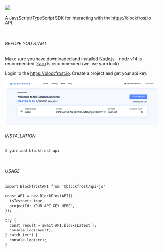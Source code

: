 <img src="https://blockfrost.io/images/logo.svg" width="500">

A JavaScript/TypeScript SDK for interacting with the https://blockfrost.io API.

<br>

###### BEFORE YOU START

Make sure you have downloaded and installed [Node.js](https://nodejs.org/en/download/) - node v14 is recommended.
[Yarn](https://yarnpkg.com/lang/en/docs/install/) is recommended (we use yarn.lock)

Login to the https://blockfrost.io. Create a project and get your api key.

<img src="/docs/screen.png">

<br>

###### INSTALLATION

```
$ yarn add blockfrost-api
```

<br>

###### USAGE

```
import BlockfrostAPI from '@blockfrost/api-js'

const API = new BlockFrostAPI({
  isTestnet: true,
  projectId: YOUR API KEY HERE',
});

try {
  const result = await API.blocksLatest();
  console.log(result);
} catch (err) {
  console.log(err);
}
```

